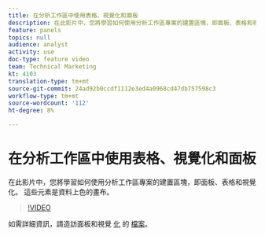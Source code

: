 ```yaml
---
title: 在分析工作區中使用表格、視覺化和面板
description: 在此影片中，您將學習如何使用分析工作區專案的建置區塊，即面板、表格和視覺化。 這些元素是資料上色的畫布。
feature: panels
topics: null
audience: analyst
activity: use
doc-type: feature video
team: Technical Marketing
kt: 4103
translation-type: tm+mt
source-git-commit: 24ad92b0ccdf1112e3ed4a0968cd47db757598c3
workflow-type: tm+mt
source-wordcount: '112'
ht-degree: 8%

---
```



# 在分析工作區中使用表格、視覺化和面板

在此影片中，您將學習如何使用分析工作區專案的建置區塊，即面板、表格和視覺化。 這些元素是資料上色的畫布。

>[!VIDEO](https://video.tv.adobe.com/v/30369/?quality=12)

如需詳細資訊，請造訪面板和視覺 [化](https://docs.adobe.com/content/help/en/analytics/analyze/analysis-workspace/panels/panels.html) 的 [檔案](https://docs.adobe.com/content/help/zh-Hant/analytics/analyze/analysis-workspace/visualizations/freeform-analysis-visualizations.html)。
